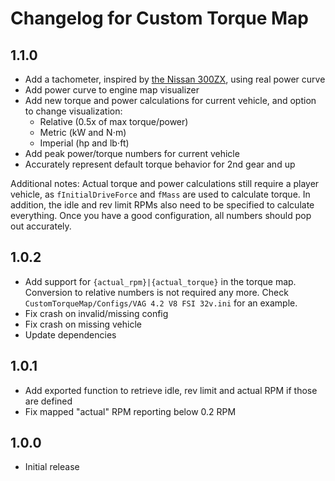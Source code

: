 # Changelog for Custom Torque Map

## 1.1.0

* Add a tachometer, inspired by [the Nissan 300ZX](https://www.youtube.com/watch?v=xGmNuuoyiYQ), using real power curve
* Add power curve to engine map visualizer
* Add new torque and power calculations for current vehicle, and option to change visualization:
  * Relative (0.5x of max torque/power)
  * Metric (kW and N⋅m)
  * Imperial (hp and lb⋅ft)
* Add peak power/torque numbers for current vehicle
* Accurately represent default torque behavior for 2nd gear and up

Additional notes: Actual torque and power calculations still require a player vehicle,
as `fInitialDriveForce` and `fMass` are used to calculate torque. In addition, the idle and rev limit RPMs also need to
be specified to calculate everything. Once you have a good configuration, all numbers should pop out accurately.

## 1.0.2

* Add support for `{actual_rpm}|{actual_torque}` in the torque map.
  Conversion to relative numbers is not required any more.
  Check `CustomTorqueMap/Configs/VAG 4.2 V8 FSI 32v.ini` for an example.
* Fix crash on invalid/missing config
* Fix crash on missing vehicle
* Update dependencies

## 1.0.1

* Add exported function to retrieve idle, rev limit and actual RPM if those are defined
* Fix mapped "actual" RPM reporting below 0.2 RPM

## 1.0.0

* Initial release

